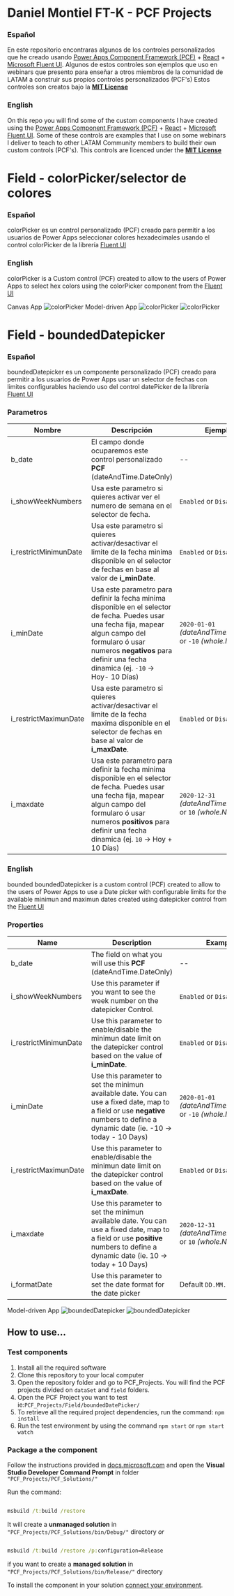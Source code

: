 # Daniel Montiel FT-K - PCF Projects
### Español
En este repositorio encontraras algunos de los controles personalizados que he creado usando [Power Apps Component Framework (PCF)](https://docs.microsoft.com/en-us/powerapps/developer/component-framework/overview) + [React](https://en.reactjs.org/) + [Microsoft Fluent UI](https://developer.microsoft.com/en-us/fluentui).
Algunos de estos controles son ejemplos que uso en webinars que presento para enseñar a otros miembros de la comunidad de LATAM a construir sus propios controles personalizados (PCF's)
Estos controles son creatos bajo la  **[MIT License](LICENSE)**

### English
On this repo you will find some of the custom components I have created using the [Power Apps Component Framework (PCF)](https://docs.microsoft.com/en-us/powerapps/developer/component-framework/overview) + [React](https://en.reactjs.org/) + [Microsoft Fluent UI](https://developer.microsoft.com/en-us/fluentui).
Some of these controls are examples that I use on some webinars I deliver to teach to other LATAM Community members to build their own custom controls (PCF's).
This controls are licenced under the **[MIT License](LICENSE)**


# Field - colorPicker/selector de colores

### Español

colorPicker es un control personalizado (PCF) creado para permitir a los usuarios de Power Apps seleccionar colores hexadecimales usando el control colorPicker de la librería [Fluent UI](https://developer.microsoft.com/en-us/fluentui#/controls/web/colorpicker)

### English

colorPicker is a Custom control (PCF) created to allow to the users of Power Apps to select hex colors using the colorPicker component from the [Fluent UI](https://developer.microsoft.com/en-us/fluentui#/controls/web/colorpicker)

Canvas App
![colorPicker](./assets/screenshots/colorpicker/Canvas_ColorPicker.gif)
Model-driven App
![colorPicker](./assets/screenshots/colorpicker/modeldriven_ColorPicker.gif)
![colorPicker](./assets/screenshots/colorpicker/modeldriven2_ColorPicker.gif)


# Field - boundedDatepicker

### Español
boundedDatepicker es un componente personalizado (PCF) creado para permitir a los usuarios de Power Apps usar un selector de fechas con limites configurables haciendo uso del control datePicker de la librería [Fluent UI](https://developer.microsoft.com/es-ES/fluentui#/controls/web/datepicker)

### Parametros
|Nombre|Descripción|Ejemplos|
|-|-|-|
|b_date|El campo donde ocuparemos este control personalizado **PCF** (dateAndTime.DateOnly)|--|
|i_showWeekNumbers|Usa este parametro si quieres activar ver el numero de semana en el selector de fecha.|`Enabled` or `Disabled`|
|i_restrictMinimunDate|Usa este parametro si quieres activar/desactivar el limite de la fecha minima disponible en el selector de fechas en base al valor de **i_minDate**.|`Enabled` or `Disabled`|
|i_minDate|Usa este parametro para definir la fecha minima disponible en el selector de fecha. Puedes usar una fecha fija, mapear algun campo del formularo ó usar numeros **negativos** para definir una fecha dinamica (ej. `-10` -> Hoy- 10 Días)|`2020-01-01` *(dateAndTime.DateOnly)* or `-10` *(whole.None)* |
|i_restrictMaximunDate|Usa este parametro si quieres activar/desactivar el limite de la fecha maxima disponible en el selector de fechas en base al valor de **i_maxDate**.|`Enabled` or `Disabled`|
|i_maxdate|Usa este parametro para definir la fecha minima disponible en el selector de fecha. Puedes usar una fecha fija, mapear algun campo del formularo ó usar numeros **positivos** para definir una fecha dinamica (ej. `10` -> Hoy + 10 Días)|`2020-12-31` *(dateAndTime.DateOnly)* or `10` *(whole.None)* |




### English

bounded
boundedDatepicker is a custom control (PCF) created to allow to the users of Power Apps to use a Date picker with configurable limits for the available minimun and maximun dates created using datepicker control from the [Fluent UI](https://developer.microsoft.com/es-ES/fluentui#/controls/web/datepicker)

### Properties
|Name|Description|Example|
|-|-|-|
|b_date|The field on what you will use this **PCF** (dateAndTime.DateOnly)|--|
|i_showWeekNumbers|Use this parameter if you want to see the week number on the datepicker Control.|`Enabled` or `Disabled`|
|i_restrictMinimunDate|Use this parameter to enable/disable the minimun date limit on the datepicker control based on the value of **i_minDate**.|`Enabled` or `Disabled`|
|i_minDate|Use this parameter to set the minimun available date. You can use a fixed date, map to a field or use **negative** numbers to define a dynamic date (ie. -10 -> today - 10 Days)|`2020-01-01` *(dateAndTime.DateOnly)* or `-10` *(whole.None)* |
|i_restrictMaximunDate|Use this parameter to enable/disable the minimun date limit on the datepicker control based on the value of **i_maxDate**.|`Enabled` or `Disabled`|
|i_maxdate|Use this parameter to set the minimun available date. You can use a fixed date, map to a field or use **positive** numbers to define a dynamic date (ie. 10 -> today + 10 Days)|`2020-12-31` *(dateAndTime.DateOnly)* or `10` *(whole.None)* |
|i_formatDate|Use this parameter to set the date format for the date picker|Default `DD.MM.YYY`|


Model-driven App
![boundedDatepicker](./assets/screenshots/boundeddatepicker/modeldriven_boundedDatepicker.gif)
![boundedDatepicker](./assets/screenshots/boundeddatepicker/modeldriven2_boundedDatepicker.gif)


## How to use...

### Test components
 1. Install all the required software
 2. Clone this repository to your local computer
 3. Open the repository folder and go to PCF_Projects. You will find the PCF projects divided on `dataSet` and `field` folders.
 4. Open the PCF Project you want to test ie:`PCF_Projects/Field/boundedDatePicker/`
 5. To retrieve all the required project dependencies, run the command: `npm install`
 6. Run the test environment by using the command `npm start`
 or `npm start watch`  

### Package a the component
Follow the instructions provided in [docs.microsoft.com](https://docs.microsoft.com/en-us/powerapps/developer/component-framework/import-custom-controls) and open the **Visual Studio Developer Command Prompt** in folder `"PCF_Projects/PCF_Solutions/"`

Run the command:
```cmd

msbuild /t:build /restore 

```
It will create a **unmanaged solution** in `"PCF_Projects/PCF_Solutions/bin/Debug/"` directory
  *or*
```cmd

msbuild /t:build /restore /p:configuration=Release

```
if you want to create a **managed solution**  in `"PCF_Projects/PCF_Solutions/bin/Release/"` directory


To install the component in your solution [connect your environment](https://docs.microsoft.com/en-us/powerapps/developer/component-framework/import-custom-controls#connecting-to-your-environment).